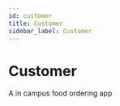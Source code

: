 ```yaml
---
id: customer
title: Customer
sidebar_label: Customer
---
```


# Customer

A in campus food ordering app


